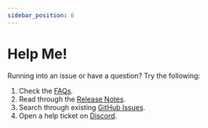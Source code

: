 ```yaml
---
sidebar_position: 6
---
```


# Help Me!

Running into an issue or have a question? Try the following:

1. Check the [FAQs](/docs/FAQ.mdx).
2. Read through the [Release Notes][github-releases].
3. Search through existing [GitHub Issues][github-issues].
4. Open a help ticket on [Discord][discord-link].

[github-issues]: https://github.com/immich-app/immich/issues
[github-releases]: https://github.com/immich-app/immich/releases
[discord-link]: https://discord.immich.app

